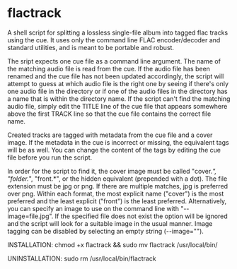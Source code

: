 # flactrack
A shell script for splitting a lossless single-file album into tagged flac tracks using the cue.
It uses only the command line FLAC encoder/decoder and standard utilities, and is meant to be portable and robust.

The sript expects one cue file as a command line argument. The name of the matching audio file is read from the cue. If the audio file has been renamed and the cue file has not been updated accordingly, the script will attempt to guess at which audio file is the right one by seeing if there's only one audio file in the directory or if one of the audio files in the directory has a name that is within the directory name. If the script can't find the matching audio file, simply edit the TITLE line of the cue file that appears somewhere above the first TRACK line so that the cue file contains the correct file name.

Created tracks are tagged with metadata from the cue file and a cover image. If the metadata in the cue is incorrect or missing, the equivalent tags will be as well. You can change the content of the tags by editing the cue file before you run the script.

In order for the script to find it, the cover image must be called "cover.*", "folder.*", "front.*", or the hidden equivalent (prepended with a dot). The file extension must be jpg or png. If there are multiple matches, jpg is preferred over png. Within each format, the most explicit name ("cover")  is the most preferred and the least explicit ("front") is the least preferred. Alternatively, you can specify an image to use on the command line with "--image=file.jpg". If the specified file does not exist the option will be ignored and the script will look for a suitable image in the usual manner. Image tagging can be disabled by selecting an empty string (--image="").

INSTALLATION: chmod +x flactrack && sudo mv flactrack /usr/local/bin/

UNINSTALLATION: sudo rm /usr/local/bin/flactrack

